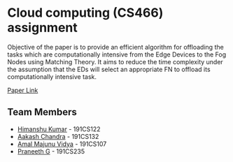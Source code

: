 
# Cloud computing (CS466) assignment

Objective of the paper is to provide an efficient algorithm for offloading the tasks which are computationally intensive from the Edge Devices to the Fog Nodes using Matching Theory. It aims to reduce the time complexity under the assumption that the EDs will select an appropriate FN to offload its computationally intensive task.

[Paper Link](https://ieeexplore.ieee.org/document/8468016)

## Team Members

- [Himanshu Kumar](https://github.com/Himanshu8862) - 191CS122
- [Aakash Chandra](https://github.com/aakashabhi) - 191CS132
- [Amal Majunu Vidya](https://github.com/amal-majunu) - 191CS107
- [Praneeth G](https://github.com/praneeth-github) - 191CS235
